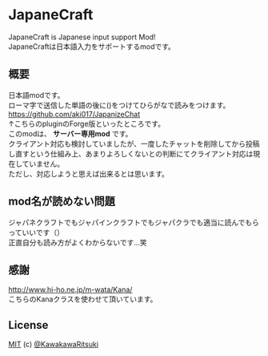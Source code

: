 # JapaneCraft
JapaneCraft is Japanese input support Mod!   
JapaneCraftは日本語入力をサポートするmodです。

## 概要
日本語modです。   
ローマ字で送信した単語の後に()をつけてひらがなで読みをつけます。   
https://github.com/aki017/JapanizeChat   
↑こちらのpluginのForge版といったところです。   
このmodは、 **サーバー専用mod** です。   
クライアント対応も検討していましたが、一度したチャットを削除してから投稿し直すという仕組み上、あまりよろしくないとの判断にてクライアント対応は現在していません。   
ただし、対応しようと思えば出来るとは思います。   

## mod名が読めない問題
ジャパネクラフトでもジャパインクラフトでもジャパクラでも適当に読んでもらっていいです（）   
正直自分も読み方がよくわからないです...笑

## 感謝
http://www.hi-ho.ne.jp/m-wata/Kana/   
こちらのKanaクラスを使わせて頂いています。

## License
[MIT](http://kawakawaritsuki.mit-license.org) (c) [@KawakawaRitsuki](http://github.com/KawakawaRitsuki)
